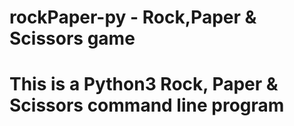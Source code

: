 # rockPaper-py - Rock,Paper & Scissors game

# This is a Python3 Rock, Paper & Scissors command line program
